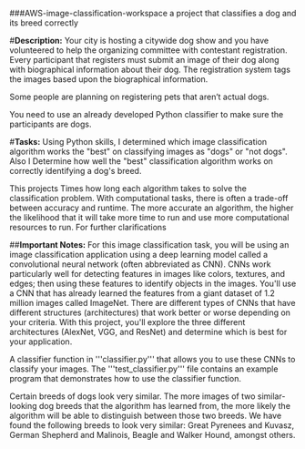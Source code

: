###AWS-image-classification-workspace
a project that classifies a dog and its breed correctly


#**Description:**
Your city is hosting a citywide dog show and you have volunteered to help the organizing committee with contestant registration. Every participant that registers must submit an image of their dog along with biographical information about their dog. The registration system tags the images based upon the biographical information.

Some people are planning on registering pets that aren’t actual dogs.

You need to use an already developed Python classifier to make sure the participants are dogs.


#**Tasks:**
Using  Python skills, I determined which image classification algorithm works the "best" on classifying images as "dogs" or "not dogs".
Also I Determine how well the "best" classification algorithm works on correctly identifying a dog's breed.


This projects Times how long each algorithm takes to solve the classification problem. With computational tasks, there is often a trade-off between accuracy and runtime. The more accurate an algorithm, the higher the likelihood that it will take more time to run and use more computational resources to run.
For further clarifications

##**Important Notes:**
For this image classification task, you will be using an image classification application using a deep learning model called a convolutional neural network (often abbreviated as CNN). CNNs work particularly well for detecting features in images like colors, textures, and edges; then using these features to identify objects in the images. You'll use a CNN that has already learned the features from a giant dataset of 1.2 million images called ImageNet. There are different types of CNNs that have different structures (architectures) that work better or worse depending on your criteria. With this project, you'll explore the three different architectures (AlexNet, VGG, and ResNet) and determine which is best for your application.

A classifier function in '''classifier.py''' that allows you to use these CNNs to classify your images. The '''test_classifier.py''' file contains an example program that demonstrates how to use the classifier function.

Certain breeds of dogs look very similar. The more images of two similar-looking dog breeds that the algorithm has learned from, the more likely the algorithm will be able to distinguish between those two breeds. We have found the following breeds to look very similar: Great Pyrenees and Kuvasz, German Shepherd and Malinois, Beagle and Walker Hound, amongst others.
